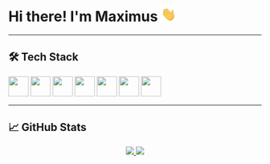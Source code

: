 # Hi there! I'm Maximus  <img src="https://raw.githubusercontent.com/ABSphreak/ABSphreak/master/gifs/Hi.gif" width="30px">

---

## 🛠️ Tech Stack  

<p align="left">
  <img src="https://skillicons.dev/icons?i=c" width="40" height="40"/>
  <img src="https://skillicons.dev/icons?i=github" width="40" height="40"/>
  <img src="https://skillicons.dev/icons?i=git" width="40" height="40"/>
  <img src="https://skillicons.dev/icons?i=mysql" width="40" height="40"/>
  <img src="https://skillicons.dev/icons?i=vscode" width="40" height="40"/>
  <img src="https://skillicons.dev/icons?i=debian" width="40" height="40"/>
  <img src="https://skillicons.dev/icons?i=javascript" width="40" height="40"/>
</p>

---

## 📈 GitHub Stats  

<div align="center">
  <a href="https://github.com/mmaximus-bit">
    <img height="180em" src="https://github-readme-stats.vercel.app/api?username=mmaximus-bit&show_icons=true&theme=dark&count_private=true" />
    <img height="180em" src="https://github-readme-stats.vercel.app/api/top-langs/?username=mmaximus-bit&layout=compact&theme=dark" />
  </a>
</div>
